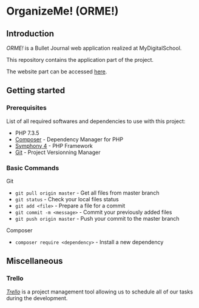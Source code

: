# OrganizeMe! (ORME!)

## Introduction
*ORME!* is a Bullet Journal web application realized at MyDigitalSchool.

This repository contains the application part of the project.

The website part can be accessed [here](https://github.com/Natsu235/mds-orme-wp).

## Getting started

### Prerequisites
List of all required softwares and dependencies to use with this project:
* PHP 7.3.5
* [Composer](https://getcomposer.org/) - Dependency Manager for PHP
* [Symphony 4](https://symfony.com/) - PHP Framework
* [Git](https://symfony.com/) - Project Versionning Manager

### Basic Commands
Git
* ```git pull origin master``` - Get all files from master branch
* ```git status``` - Check your local files status
* ```git add <file>``` - Prepare a file for a commit
* ```git commit -m <message>``` - Commit your previously added files
* ```git push origin master``` - Push your commit to the master branch

Composer
* ```composer require <dependency>``` - Install a new dependency

## Miscellaneous

### Trello
[*Trello*](http://trello.com/b/noJXXiYo/mdproject-dev) is a project management tool allowing us to schedule all of our tasks during the development.
